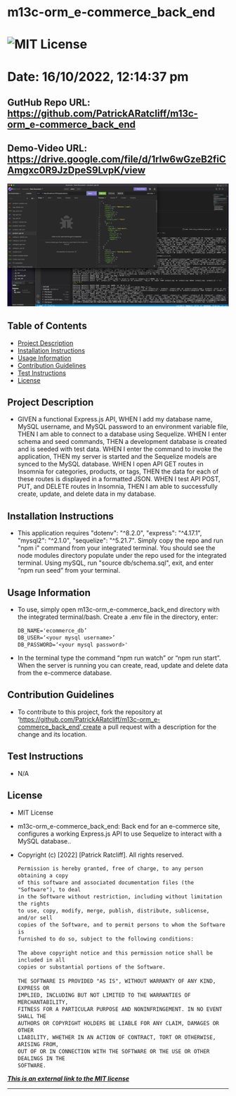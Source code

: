 
# m13c-orm_e-commerce_back_end
# ![MIT License](https://img.shields.io/static/v1?label=license&message=MIT&color=green)
# Date: 16/10/2022, 12:14:37 pm

## GutHub Repo URL: https://github.com/PatrickARatcliff/m13c-orm_e-commerce_back_end
## Demo-Video URL: https://drive.google.com/file/d/1rIw6wGzeB2fiCAmgxc0R9JzDpeS9LvpK/view

![screenshot-1](./src/9E9E78F2-83B5-47A0-ADF6-837E3C754561.jpeg)
  
## Table of Contents
- [Project Description](#project-description)
- [Installation Instructions](#installation-instructions)
- [Usage Information](#usage-information)
- [Contribution Guidelines](#contribution-guidelines)
- [Test Instructions](#test-instructions)
- [License](#license)
  
## Project Description
- GIVEN a functional Express.js API, WHEN I add my database name, MySQL username, and MySQL password to an environment variable file, THEN I am able to connect to a database using Sequelize. WHEN I enter schema and seed commands, THEN a development database is created and is seeded with test data. WHEN I enter the command to invoke the application, THEN my server is started and the Sequelize models are synced to the MySQL database. WHEN I open API GET routes in Insomnia for categories, products, or tags, THEN the data for each of these routes is displayed in a formatted JSON. WHEN I test API POST, PUT, and DELETE routes in Insomnia, THEN I am able to successfully create, update, and delete data in my database.
  
## Installation Instructions
- This application requires "dotenv": "^8.2.0", "express": "^4.17.1", "mysql2": "^2.1.0", "sequelize": "^5.21.7". Simply copy the repo and run "npm i" command from your integrated terminal. You should see the node modules directory populate under the repo used for the integrated terminal. Using mySQL, run "source db/schema.sql", exit, and enter “npm run seed” from your terminal.
  
## Usage Information
- To use, simply open m13c-orm_e-commerce_back_end directory with the integrated terminal/bash. Create a .env file in the directory, enter: 

      DB_NAME='ecommerce_db’ 
      DB_USER=‘<your mysql username>’ 
      DB_PASSWORD=‘<your mysql password>' 

- In the terminal type the command “npm run watch” or “npm run start”. When the server is running you can create, read, update and delete data from the e-commerce database.
  
## Contribution Guidelines
- To contribute to this project, fork the repository at ‘https://github.com/PatrickARatcliff/m13c-orm_e-commerce_back_end',create a pull request with a description for the change and its location.
  
## Test Instructions
- N/A
    
## License
- MIT License
- m13c-orm_e-commerce_back_end: Back end for an e-commerce site, configures a working Express.js API to use Sequelize to interact with a MySQL database..
- Copyright (c) [2022] [Patrick Ratcliff]. All rights reserved.

    

      Permission is hereby granted, free of charge, to any person obtaining a copy
      of this software and associated documentation files (the "Software"), to deal
      in the Software without restriction, including without limitation the rights
      to use, copy, modify, merge, publish, distribute, sublicense, and/or sell
      copies of the Software, and to permit persons to whom the Software is
      furnished to do so, subject to the following conditions:

      The above copyright notice and this permission notice shall be included in all
      copies or substantial portions of the Software.

      THE SOFTWARE IS PROVIDED "AS IS", WITHOUT WARRANTY OF ANY KIND, EXPRESS OR
      IMPLIED, INCLUDING BUT NOT LIMITED TO THE WARRANTIES OF MERCHANTABILITY,
      FITNESS FOR A PARTICULAR PURPOSE AND NONINFRINGEMENT. IN NO EVENT SHALL THE
      AUTHORS OR COPYRIGHT HOLDERS BE LIABLE FOR ANY CLAIM, DAMAGES OR OTHER
      LIABILITY, WHETHER IN AN ACTION OF CONTRACT, TORT OR OTHERWISE, ARISING FROM,
      OUT OF OR IN CONNECTION WITH THE SOFTWARE OR THE USE OR OTHER DEALINGS IN THE
      SOFTWARE.

    
***[This is an external link to the MIT license](https://en.wikipedia.org/wiki/MIT_License)***
  
---
